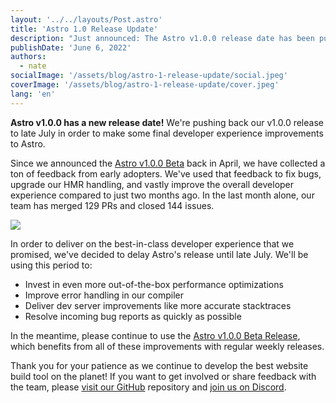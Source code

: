 ```yaml
---
layout: '../../layouts/Post.astro'
title: 'Astro 1.0 Release Update'
description: "Just announced: The Astro v1.0.0 release date has been pushed back to late July."
publishDate: 'June 6, 2022'
authors:
  - nate
socialImage: '/assets/blog/astro-1-release-update/social.jpeg'
coverImage: '/assets/blog/astro-1-release-update/cover.jpeg'
lang: 'en'
---
```


**Astro v1.0.0 has a new release date!** We're pushing back our v1.0.0 release to late July in order to make some final developer experience improvements to Astro. 

Since we announced the [Astro v1.0.0 Beta](https://astro.build/blog/astro-1-beta-release/) back in April, we have collected a ton of feedback from early adopters. We've used that feedback to fix bugs, upgrade our HMR handling, and vastly improve the overall developer experience compared to just two months ago. In the last month alone, our team has merged 129 PRs and closed 144 issues.

<img src="/assets/blog/astro-1-release-update/pulse.svg" />

In order to deliver on the best-in-class developer experience that we promised, we've decided to delay Astro's release until late July. We'll be using this period to:

- Invest in even more out-of-the-box performance optimizations
- Improve error handling in our compiler
- Deliver dev server improvements like more accurate stacktraces
- Resolve incoming bug reports as quickly as possible

In the meantime, please continue to use the [Astro v1.0.0 Beta Release](https://docs.astro.build/en/getting-started/), which benefits from all of these improvements with regular weekly releases.

Thank you for your patience as we continue to develop the best website build tool on the planet! If you want to get involved or share feedback with the team, please [visit our GitHub](https://github.com/withastro/astro) repository and [join us on Discord](https://astro.build/chat).
